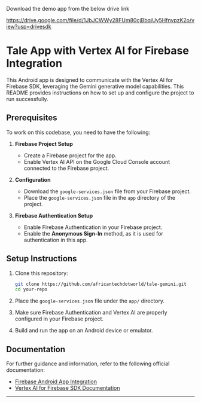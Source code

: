 
Download the demo app from the below drive link

https://drive.google.com/file/d/1JbJCWWy28FUm80cjBbqjUy5HfnvpzK2o/view?usp=drivesdk

# Tale App with Vertex AI for Firebase Integration

This Android app is designed to communicate with the Vertex AI for Firebase SDK, leveraging the Gemini generative model capabilities. This README provides instructions on how to set up and configure the project to run successfully.

## Prerequisites

To work on this codebase, you need to have the following:

1. **Firebase Project Setup**
   - Create a Firebase project for the app.
   - Enable Vertex AI API on the Google Cloud Console account connected to the Firebase project.

2. **Configuration**
   - Download the `google-services.json` file from your Firebase project.
   - Place the `google-services.json` file in the `app` directory of the project.

3. **Firebase Authentication Setup**
   - Enable Firebase Authentication in your Firebase project.
   - Enable the **Anonymous Sign-In** method, as it is used for authentication in this app.

## Setup Instructions

1. Clone this repository:
   ```bash
   git clone https://github.com/africantechdotworld/tale-gemini.git
   cd your-repo
   ```

2. Place the `google-services.json` file under the `app/` directory.

3. Make sure Firebase Authentication and Vertex AI are properly configured in your Firebase project.

4. Build and run the app on an Android device or emulator.

## Documentation

For further guidance and information, refer to the following official documentation:

- [Firebase Android App Integration](https://firebase.google.com/docs/android/setup)
- [Vertex AI for Firebase SDK Documentation](https://firebase.google.com/docs/vertex-ai)

---
